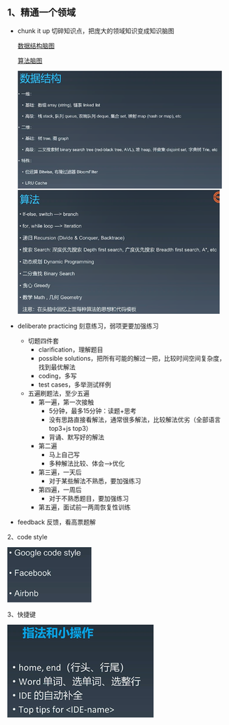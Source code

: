 ## 1、精通一个领域

- chunk it up 切碎知识点，把庞大的领域知识变成知识脑图

  [数据结构脑图](http://naotu.baidu.com/file/b832f043e2ead159d584cca4efb19703?token=7a6a56eb2630548c)

  [算法脑图](http://naotu.baidu.com/file/0a53d3a5343bd86375f348b2831d3610?token=5ab1de1c90d5f3ec)

  <img src="../../assets/image-20230130221459910.png" alt="image-20230130221459910" style="zoom:70%;" />

  <img src="../../assets/image-20230130221626916.png" alt="image-20230130221626916" style="zoom:67%;" />

- deliberate practicing 刻意练习，弱项更要加强练习

  - 切题四件套
    - clarification，理解题目
    - possible solutions，把所有可能的解过一把，比较时间空间复杂度，找到最优解法
    - coding，多写
    - test cases，多举测试样例
  - 五遍刷题法，至少五遍
    - 第一遍，第一次接触
      - 5分钟，最多15分钟：读题+思考
      - 没有思路直接看解法，通常很多解法，比较解法优劣（全部语言top3+js top3）
      - 背诵、默写好的解法
    - 第二遍
      - 马上自己写
      - 多种解法比较、体会-->优化
    - 第三遍，一天后
      - 对于某些解法不熟悉，要加强练习
    - 第四遍，一周后
      - 对于不熟悉题目，要加强练习
    - 第五遍，面试前一两周恢复性训练

- feedback 反馈，看高票题解

2、code style

<img src="../../assets/image-20230130225010333.png" alt="image-20230130225010333" style="zoom:80%;" />

3、快捷键

<img src="../../assets/image-20230130224952410.png" alt="image-20230130224952410" style="zoom:80%;" />